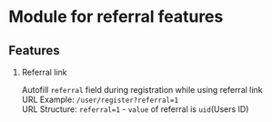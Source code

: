 # Module for referral features

## Features

1. Referral link <br>
   
   Autofill `referral` field during registration while using referral link <br>
   URL Example: `/user/register?referral=1` <br>
   URL Structure: `referral=1` - `value` of referral is `uid`(Users ID)
